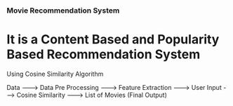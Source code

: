 ### Movie Recommendation System ###
# It is a Content Based and Popularity Based Recommendation System # 

Using Cosine Similarity Algorithm

Data ---> Data Pre Processing ---> Feature Extraction ---> User Input ---> Cosine Similarity ---> List of Movies (Final Output)